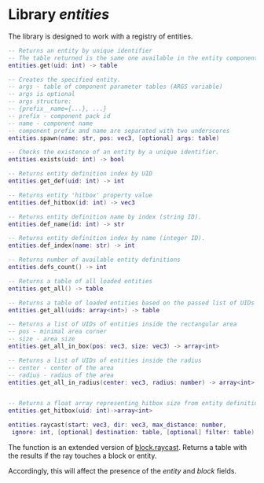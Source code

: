 # Library *entities*

The library is designed to work with a registry of entities.

```lua
-- Returns an entity by unique identifier
-- The table returned is the same one available in the entity components.
entities.get(uid: int) -> table

-- Creates the specified entity.
-- args - table of component parameter tables (ARGS variable)
-- args is optional
-- args structure:
-- {prefix__name={...}, ...}
-- prefix - component pack id
-- name - component name
-- component prefix and name are separated with two underscores
entities.spawn(name: str, pos: vec3, [optional] args: table)

-- Checks the existence of an entity by a unique identifier.
entities.exists(uid: int) -> bool

-- Returns entity definition index by UID
entities.get_def(uid: int) -> int

-- Returns entity 'hitbox' property value
entities.def_hitbox(id: int) -> vec3

-- Returns entity definition name by index (string ID).
entities.def_name(id: int) -> str

-- Returns entity definition index by name (integer ID).
entities.def_index(name: str) -> int

-- Returns number of available entity definitions
entities.defs_count() -> int

-- Returns a table of all loaded entities
entities.get_all() -> table

-- Returns a table of loaded entities based on the passed list of UIDs
entities.get_all(uids: array<int>) -> table

-- Returns a list of UIDs of entities inside the rectangular area
-- pos - minimal area corner
-- size - area size
entities.get_all_in_box(pos: vec3, size: vec3) -> array<int>

-- Returns a list of UIDs of entities inside the radius
-- center - center of the area
-- radius - radius of the area
entities.get_all_in_radius(center: vec3, radius: number) -> array<int>


-- Returns a float array representing hitbox size from entity definition
entities.get_hitbox(uid: int)->array<int>

```

```lua
entities.raycast(start: vec3, dir: vec3, max_distance: number,
 ignore: int, [optional] destination: table, [optional] filter: table) -> table or nil
```

The function is an extended version of [block.raycast](libblock.md#raycast). Returns a table with the results if the ray touches a block or entity.

Accordingly, this will affect the presence of the *entity* and *block* fields.
